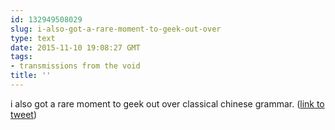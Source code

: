 ```yaml
---
id: 132949508029
slug: i-also-got-a-rare-moment-to-geek-out-over
type: text
date: 2015-11-10 19:08:27 GMT
tags:
- transmissions from the void
title: ''
---
```

i also got a rare moment to geek out over classical chinese grammar. (<a href="http://twitter.com/mxbees/status/664155350317326336">link to tweet</a>)